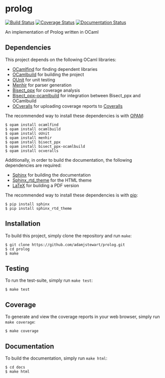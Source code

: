 # prolog

[![Build Status](https://travis-ci.org/adamjstewart/prolog.svg?branch=master)](https://travis-ci.org/adamjstewart/prolog)
[![Coverage Status](https://coveralls.io/repos/github/adamjstewart/prolog/badge.svg?branch=master)](https://coveralls.io/github/adamjstewart/prolog?branch=master)
[![Documentation Status](https://readthedocs.org/projects/prolog/badge/?version=latest)](http://prolog.readthedocs.io/en/latest/?badge=latest)

An implementation of Prolog written in OCaml

## Dependencies

This project depends on the following OCaml libraries:

* [OCamlfind](https://opam.ocaml.org/packages/ocamlfind/) for finding dependent libraries
* [OCamlbuild](https://opam.ocaml.org/packages/ocamlbuild/) for building the project
* [OUnit](https://opam.ocaml.org/packages/ounit/) for unit testing
* [Menhir](https://opam.ocaml.org/packages/menhir/) for parser generation
* [Bisect_ppx](https://opam.ocaml.org/packages/bisect_ppx/) for coverage analysis
* [Bisect_ppx-ocamlbuild](https://opam.ocaml.org/packages/bisect_ppx-ocamlbuild/) for integration between Bisect_ppx and OCamlbuild
* [OCveralls](https://opam.ocaml.org/packages/ocveralls/) for uploading coverage reports to [Coveralls](https://coveralls.io/)

The recommended way to install these dependencies is with [OPAM](https://opam.ocaml.org/):

```
$ opam install ocamlfind
$ opam install ocamlbuild
$ opam install oUnit
$ opam install menhir
$ opam install bisect_ppx
$ opam install bisect_ppx-ocamlbuild
$ opam install ocveralls
```

Additionally, in order to build the documentation, the following dependencies are required:

* [Sphinx](https://pypi.python.org/pypi/Sphinx) for building the documentation
* [Sphinx_rtd_theme](https://pypi.python.org/pypi/sphinx_rtd_theme) for the HTML theme
* [LaTeX](https://www.latex-project.org/) for building a PDF version

The recommended way to install these dependencies is with [pip](https://pip.pypa.io/en/stable/):

```
$ pip install sphinx
$ pip install sphinx_rtd_theme
```

## Installation

To build this project, simply clone the repository and run `make`:

```
$ git clone https://github.com/adamjstewart/prolog.git
$ cd prolog
$ make
```

## Testing

To run the test-suite, simply run `make test`:

```
$ make test
```

## Coverage

To generate and view the coverage reports in your web browser, simply run `make coverage`:

```
$ make coverage
```

## Documentation

To build the documentation, simply run `make html`:

```
$ cd docs
$ make html
```
